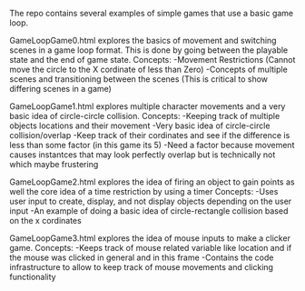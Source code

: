 The repo contains several examples of simple games that use a basic game loop.

GameLoopGame0.html explores the basics of movement and switching scenes in a game loop format. This is done by going between the playable state and the end of game state.
Concepts:
    -Movement Restrictions (Cannot move the circle to the X cordinate of less than Zero)
    -Concepts of multiple scenes and transitioning between the scenes (This is critical to show differing scenes in a game)


GameLoopGame1.html explores multiple character movements and a very basic idea of circle-circle collision.
Concepts:
    -Keeping track of multiple objects locations and their movement
    -Very basic idea of circle-circle collision/overlap
        -Keep track of their cordinates and see if the difference is less than some factor (in this game its 5)
        -Need a factor because movement causes instantces that may look perfectly overlap but is  technically not which maybe frustering


GameLoopGame2.html explores the idea of firing an object to gain points as well the core idea of a time restriction by using a timer
Concepts:
    -Uses user input to create, display, and not display objects depending on the user input
    -An example of doing a basic idea of circle-rectangle collision based on the x cordinates


GameLoopGame3.html explores the idea of mouse inputs to make a clicker game. 
Concepts:
    -Keeps track of mouse related variable like location and if the mouse was clicked in general and in this frame
    -Contains the code infrastructure to allow to keep track of mouse movements and clicking functionality
